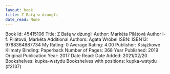```yaml
---
layout: book
title: Z Baťą w dżungli
date_read: None
---
```


Book Id: 45415106
Title: Z Baťą w dżungli
Author: Markéta Pilátová
Author l-f: Pilátová, Markéta
Additional Authors: Agata Wróbel
ISBN: 
ISBN13: 9788364887734
My Rating: 0
Average Rating: 4.00
Publisher: Książkowe Klimaty
Binding: Paperback
Number of Pages: 368
Year Published: 2019
Original Publication Year: 2017
Date Read: 
Date Added: 2021/02/20
Bookshelves: kupka-wstydu
Bookshelves with positions: kupka-wstydu (#2137)

